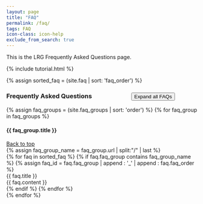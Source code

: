 ```yaml
---
layout: page
title: "FAQ"
permalink: /faq/
tags: FAQ
icon-class: icon-help
exclude_from_search: true
---
```


<a id="top"/>
This is the LRG Frequently Asked Questions page.

{% include tutorial.html %}

{% assign sorted_faq = (site.faq | sort: 'faq_order') %}
<div>
  <h3>Frequently Asked Questions <button class="btn btn-primary btn-sm is-collapsed" style="margin-left:100px" id="item_button" onclick="javascript:show_hide_all('item_title','item_content','item_button');">Expand all FAQs</button></h3>
{% assign faq_groups = (site.faq_groups | sort: 'order') %}
{% for faq_group in faq_groups %}
  <div class="item_section_title clearfix">
    <div class="left"><h4 class="lrg_dark">{{ faq_group.title }}</h4></div>
    <div class="right" style="margin-right:5px"><a class="icon-next-page close-icon-5 rotate-icon-270" href="#top">Back to top</a></div>
  </div>
  {% assign faq_group_name = faq_group.url | split:"/" | last %}
  <div>
  {% for faq in sorted_faq %}
    {% if faq.faq_group contains faq_group_name %}
      {% assign faq_id = faq.faq_group | append : '_' | append : faq.faq_order %}
      <div class="item_entry">
        <div class="item_title close-icon-5 icon-collapse-closed" id="{{ faq_id }}_button" onclick="javascript:show_hide('{{ faq_id }}')">
          {{ faq.title }}
        </div>
        <div class="item_content" id="{{ faq_id }}">
          {{ faq.content }}
        </div>
    </div>
    {% endif %}
  {% endfor %}
  </div>
{% endfor %}
</div>
